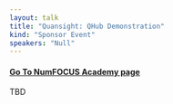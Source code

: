 ```yaml
---
layout: talk
title: "Quansight: QHub Demonstration"
kind: "Sponsor Event"
speakers: "Null"
---
```


#### [Go To NumFOCUS Academy page](https://courses.numfocus.org/courses/course-v1:PyDataGlobal+PDG20-sponsors+2020/jump_to/block-v1:PyDataGlobal+PDG20-sponsors+2020+type@vertical+block@5d513f8279b14349b34670f41293d57a)

TBD

